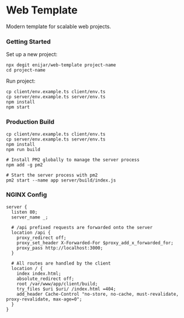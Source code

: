 # Web Template

Modern template for scalable web projects.

### Getting Started

Set up a new project:

```shell
npx degit enijar/web-template project-name
cd project-name
```

Run project:

```shell
cp client/env.example.ts client/env.ts
cp server/env.example.ts server/env.ts
npm install
npm start
```

### Production Build

```shell
cp client/env.example.ts client/env.ts
cp server/env.example.ts server/env.ts
npm install
npm run build

# Install PM2 globally to manage the server process
npm add -g pm2

# Start the server process with pm2
pm2 start --name app server/build/index.js
```

### NGINX Config

```nginx
server {
  listen 80;
  server_name _;

  # /api prefixed requests are forwarded onto the server
  location /api {
    proxy_redirect off;
    proxy_set_header X-Forwarded-For $proxy_add_x_forwarded_for;
    proxy_pass http://localhost:3000;
  }

  # All routes are handled by the client
  location / {
    index index.html;
    absolute_redirect off;
    root /var/www/app/client/build;
    try_files $uri $uri/ /index.html =404;
    add_header Cache-Control "no-store, no-cache, must-revalidate, proxy-revalidate, max-age=0";
  }
}
```

